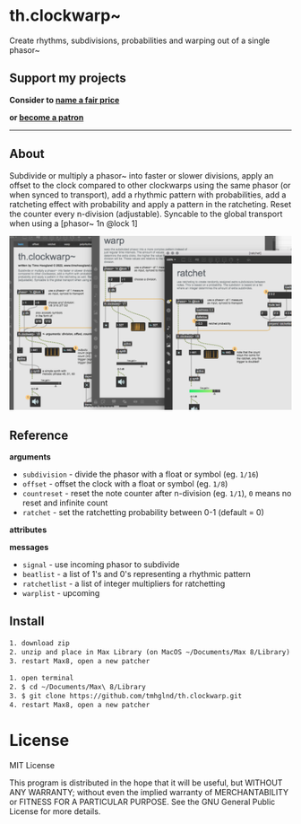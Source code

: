 # th.clockwarp~

Create rhythms, subdivisions, probabilities and warping out of a single phasor~

## Support my projects

**Consider to [name a fair price](http://gumroad.com/tmhglnd)**

**or [become a patron](http://patreon.com/timohoogland)**

---

## About

Subdivide or multiply a phasor~ into faster or slower divisions, apply an offset to the clock compared to other clockwarps using the same phasor (or when synced to transport), add a rhythmic pattern with probabilities, add a ratcheting effect with probability and apply a pattern in the ratcheting. Reset the counter every n-division (adjustable). Syncable to the global transport when using a [phasor~ 1n @lock 1]

![](media/screenshot.png)

## Reference

**arguments**
- `subdivision` - divide the phasor with a float or symbol (eg. `1/16`)
- `offset` - offset the clock with a float or symbol (eg. `1/8`)
- `countreset` - reset the note counter after n-division (eg. `1/1`), `0` means no reset and infinite count
- `ratchet` - set the ratchetting probability between 0-1 (default = 0)

**attributes**

**messages**
- `signal` - use incoming phasor to subdivide
- `beatlist` - a list of 1's and 0's representing a rhythmic pattern
- `ratchetlist` - a list of integer multipliers for ratchetting
- `warplist` - upcoming

## Install

```
1. download zip
2. unzip and place in Max Library (on MacOS ~/Documents/Max 8/Library)
3. restart Max8, open a new patcher
```

```
1. open terminal
2. $ cd ~/Documents/Max\ 8/Library
3. $ git clone https://github.com/tmhglnd/th.clockwarp.git
4. restart Max8, open a new patcher
```

# License

MIT License

This program is distributed in the hope that it will be useful,
but WITHOUT ANY WARRANTY; without even the implied warranty of
MERCHANTABILITY or FITNESS FOR A PARTICULAR PURPOSE. See the
GNU General Public License for more details.
